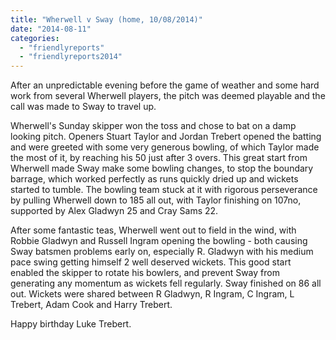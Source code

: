 ```yaml
---
title: "Wherwell v Sway (home, 10/08/2014)"
date: "2014-08-11"
categories: 
  - "friendlyreports"
  - "friendlyreports2014"
---
```


After an unpredictable evening before the game of weather and some hard work from several Wherwell players, the pitch was deemed playable and the call was made to Sway to travel up.

Wherwell's Sunday skipper won the toss and chose to bat on a damp looking pitch. Openers Stuart Taylor and Jordan Trebert opened the batting and were greeted with some very generous bowling, of which Taylor made the most of it, by reaching his 50 just after 3 overs. This great start from Wherwell made Sway make some bowling changes, to stop the boundary barrage, which worked perfectly as runs quickly dried up and wickets started to tumble. The bowling team stuck at it with rigorous perseverance by pulling Wherwell down to 185 all out, with Taylor finishing on 107no, supported by Alex Gladwyn 25 and Cray Sams 22.

After some fantastic teas, Wherwell went out to field in the wind, with Robbie Gladwyn and Russell Ingram opening the bowling - both causing Sway batsmen problems early on, especially R. Gladwyn with his medium pace swing getting himself 2 well deserved wickets. This good start enabled the skipper to rotate his bowlers, and prevent Sway from generating any momentum as wickets fell regularly. Sway finished on 86 all out. Wickets were shared between R Gladwyn, R Ingram, C Ingram, L Trebert, Adam Cook and Harry Trebert.

Happy birthday Luke Trebert.
